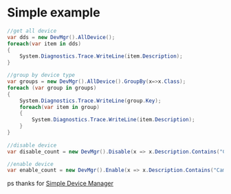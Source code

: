 # Simple example
```c#
//get all device
var dds = new DevMgr().AllDevice();
foreach(var item in dds)
{
    System.Diagnostics.Trace.WriteLine(item.Description);
}

//group by device type
var groups = new DevMgr().AllDevice().GroupBy(x=>x.Class);
foreach (var group in groups)
{
    System.Diagnostics.Trace.WriteLine(group.Key);
    foreach(var item in group)
    {
        System.Diagnostics.Trace.WriteLine(item.Description);
    }
}
                
//disable device
var disable_count = new DevMgr().Disable(x => x.Description.Contains("Camera"));

//enable device 
var enable_count = new DevMgr().Enable(x => x.Description.Contains("Camera"));
```
ps
thanks for [Simple Device Manager](https://www.codeproject.com/Articles/14469/Simple-Device-Manager)
